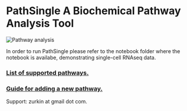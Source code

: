 # PathSingle A Biochemical Pathway Analysis Tool
![Pathway analysis](https://norbis.w.uib.no/files/2016/05/F1.large_-768x623.jpg)

In order to run PathSingle please refer to the notebook folder where the notebook is availabe, demonstrating single-cell RNAseq data.


### [List of supported pathways.](data/pathnames.txt)

### [Guide for adding a new pathway.](data/guide.md)

Support: zurkin at gmail dot com.